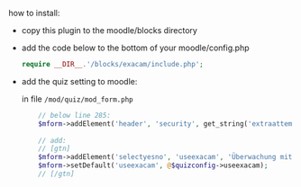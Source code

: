 
how to install:

* copy this plugin to the moodle/blocks directory

* add the code below to the bottom of your moodle/config.php
    ```php
    require __DIR__.'/blocks/exacam/include.php';
    ```

* add the quiz setting to moodle:

    in file ```/mod/quiz/mod_form.php``` 
    ```php
        // below line 285:
        $mform->addElement('header', 'security', get_string('extraattemptrestrictions', 'quiz'));
        
        // add:
        // [gtn]
        $mform->addElement('selectyesno', 'useexacam', 'Überwachung mittels Webcam aktivieren');
        $mform->setDefault('useexacam', @$quizconfig->useexacam);
        // [/gtn]
    ```

